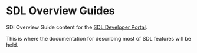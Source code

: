 # SDL Overview Guides
SDl Overview Guide content for the [SDL Developer Portal](https://smartdevicelink.com/en/guides/sdl-overview-guides/introduction/).

This is where the documentation for describing most of SDL features will be held.
